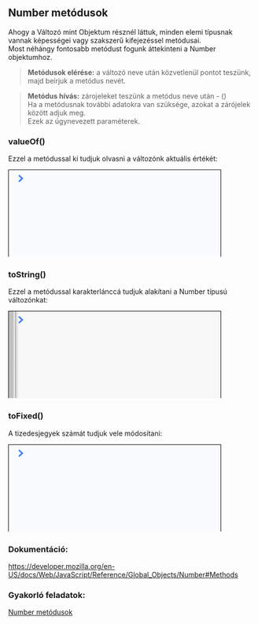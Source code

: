 ## Number metódusok  
Ahogy a Változó mint Objektum résznél láttuk, minden elemi típusnak vannak 
képességei vagy szakszerű kifejezéssel metódusai.  
Most néhángy fontosabb metódust fogunk áttekinteni a Number objektumhoz.  
> __Metódusok elérése:__ a változó neve után közvetlenül pontot teszünk, 
majd beírjuk a metódus nevét.  
  
> __Metódus hívás:__ zárojeleket teszünk a metódus neve után - ()  
Ha a metódusnak további adatokra van szüksége, azokat a zárójelek között adjuk meg.  
Ezek az úgynevezett paraméterek.  

### valueOf()  
Ezzel a metódussal ki tudjuk olvasni a változónk aktuális értékét:  
  
![Number toFixed metódus](/docs/basic/week2/image/variable_types_number_method_valueof.gif)

### toString()  
Ezzel a metódussal karakterlánccá tudjuk alakítani a Number típusú változónkat:  
  
![Number toFixed metódus](/docs/basic/week2/image/variable_types_number_method_tostring.gif)
  
### toFixed()
A tizedesjegyek számát tudjuk vele módosítani:  
  
![Number toFixed metódus](/docs/basic/week2/image/variable_types_number_method_tofixed.gif)

### Dokumentáció:  
https://developer.mozilla.org/en-US/docs/Web/JavaScript/Reference/Global_Objects/Number#Methods

### Gyakorló feladatok:  
<a href="http://37.139.16.100:3333/practice/basic/week2/04_variable_types_number_methods" 
target="_blank">Number metódusok</a>
